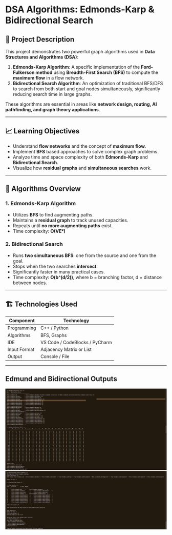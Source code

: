 # DSA Algorithms: Edmonds-Karp & Bidirectional Search

## 📌 Project Description

This project demonstrates two powerful graph algorithms used in **Data Structures and Algorithms (DSA)**:

1. **Edmonds-Karp Algorithm**: A specific implementation of the **Ford-Fulkerson method** using **Breadth-First Search (BFS)** to compute the **maximum flow** in a flow network.
2. **Bidirectional Search Algorithm**: An optimization of traditional BFS/DFS to search from both start and goal nodes simultaneously, significantly reducing search time in large graphs.

These algorithms are essential in areas like **network design, routing, AI pathfinding, and graph theory applications**.

---

## 📈 Learning Objectives

- Understand **flow networks** and the concept of **maximum flow**.
- Implement **BFS** based approaches to solve complex graph problems.
- Analyze time and space complexity of both **Edmonds-Karp** and **Bidirectional Search**.
- Visualize how **residual graphs** and **simultaneous searches** work.

---

## 🧠 Algorithms Overview

### 1. Edmonds-Karp Algorithm

- Utilizes **BFS** to find augmenting paths.
- Maintains a **residual graph** to track unused capacities.
- Repeats until **no more augmenting paths** exist.
- Time complexity: **O(VE²)**

### 2. Bidirectional Search

- Runs **two simultaneous BFS**: one from the source and one from the goal.
- Stops when the two searches **intersect**.
- Significantly faster in many practical cases.
- Time complexity: **O(b^(d/2))**, where b = branching factor, d = distance between nodes.

---

## 🏗️ Technologies Used

| Component      | Technology     |
|----------------|----------------|
| Programming    | C++ / Python    |
| Algorithms     | BFS, Graphs     |
| IDE            | VS Code / CodeBlocks / PyCharm |
| Input Format   | Adjacency Matrix or List |
| Output         | Console / File |

---
## Edmund and Bidirectional Outputs
![Edmund](GROUP_2_A/edmund.png)
![BI](GROUP_2_A/bidirectional.png)

